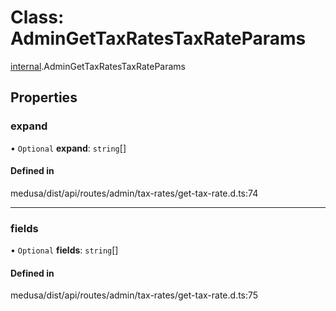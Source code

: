 # Class: AdminGetTaxRatesTaxRateParams

[internal](../modules/internal-30.md).AdminGetTaxRatesTaxRateParams

## Properties

### expand

• `Optional` **expand**: `string`[]

#### Defined in

medusa/dist/api/routes/admin/tax-rates/get-tax-rate.d.ts:74

___

### fields

• `Optional` **fields**: `string`[]

#### Defined in

medusa/dist/api/routes/admin/tax-rates/get-tax-rate.d.ts:75
